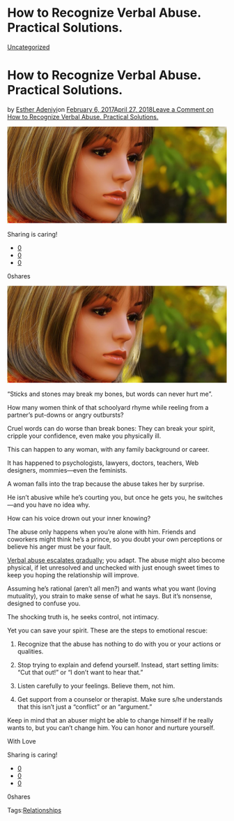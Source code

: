 # How to Recognize Verbal Abuse. Practical Solutions.

[Uncategorized](https://estheradeniyi.com/category/uncategorized/)
# How to Recognize Verbal Abuse. Practical Solutions.

by [Esther Adeniyi](https://estheradeniyi.com/author/esther-adeniyi/)on [February 6, 2017April 27, 2018](https://estheradeniyi.com/how-to-recognize-verbal-abuse-practica/)[Leave a Comment on How to Recognize Verbal Abuse. Practical Solutions.](https://estheradeniyi.com/how-to-recognize-verbal-abuse-practica/#respond)

![](images/verballyabusedwoman.jpg)

Sharing is caring!

- [0](https://www.facebook.com/sharer/sharer.php?u=https%3A%2F%2Festheradeniyi.com%2Fhow-to-recognize-verbal-abuse-practica%2F&amp;t=How%20to%20Recognize%20Verbal%20Abuse.%20Practical%20Solutions.)
- [0](https://twitter.com/intent/tweet?text=How%20to%20Recognize%20Verbal%20Abuse.%20Practical%20Solutions.&amp;url=https%3A%2F%2Festheradeniyi.com%2Fhow-to-recognize-verbal-abuse-practica%2F)
- [0](#)

0shares

[![](images/verballyabusedwoman-1024x451.jpg)](images/verballyabusedwoman-1024x451.jpg)

 &#x201C;Sticks and stones may break my bones, but words can never hurt me&#x201D;.

How many women think of that schoolyard rhyme while reeling from a partner&#x2019;s put-downs or angry outbursts?

Cruel words can do worse than break bones: They can break your spirit, cripple your confidence, even make you physically ill.

This can happen to any woman, with any family background or career.

It has happened to psychologists, lawyers, doctors, teachers, Web designers, mommies&#x2014;even the feminists.

A woman falls into the trap because the abuse takes her by surprise.

He isn&#x2019;t abusive while he&#x2019;s courting you, but once he gets you, he switches&#x2014;and you have no idea why.

How can his voice drown out your inner knowing?

The abuse only happens when you&#x2019;re alone with him. Friends and coworkers might think he&#x2019;s a prince, so you doubt your own perceptions or believe his anger must be your fault.

[Verbal abuse escalates gradually](https://www.estheradeniyi.com/reanother-form-of-violence?m=1); you adapt. The abuse might also become physical, if let unresolved and unchecked with just enough sweet times to keep you hoping the relationship will improve.

Assuming he&#x2019;s rational (aren&#x2019;t all men?) and wants what you want (loving mutuality), you strain to make sense of what he says. But it&#x2019;s nonsense, designed to confuse you.

The shocking truth is, he seeks control, not intimacy.

Yet you can save your spirit. These are the steps to emotional rescue:

 1. Recognize that the abuse has nothing to do with you or your actions or qualities.

 2. Stop trying to explain and defend yourself. Instead, start setting limits: &#x201C;Cut that out!&#x201D; or &#x201C;I don&#x2019;t want to hear that.&#x201D;

 3. Listen carefully to your feelings. Believe them, not him.

 4. Get support from a counselor or therapist. Make sure s/he understands that this isn&#x2019;t just a &#x201C;conflict&#x201D; or an &#x201C;argument.&#x201D;

 Keep in mind that an abuser might be able to change himself if he really wants to, but you can&#x2019;t change him. You can honor and nurture yourself.

With Love

Sharing is caring!

- [0](https://www.facebook.com/sharer/sharer.php?u=https%3A%2F%2Festheradeniyi.com%2Fhow-to-recognize-verbal-abuse-practica%2F&amp;t=How%20to%20Recognize%20Verbal%20Abuse.%20Practical%20Solutions.)
- [0](https://twitter.com/intent/tweet?text=How%20to%20Recognize%20Verbal%20Abuse.%20Practical%20Solutions.&amp;url=https%3A%2F%2Festheradeniyi.com%2Fhow-to-recognize-verbal-abuse-practica%2F)
- [0](#)

0shares

Tags:[Relationships](https://estheradeniyi.com/tag/relationships/)